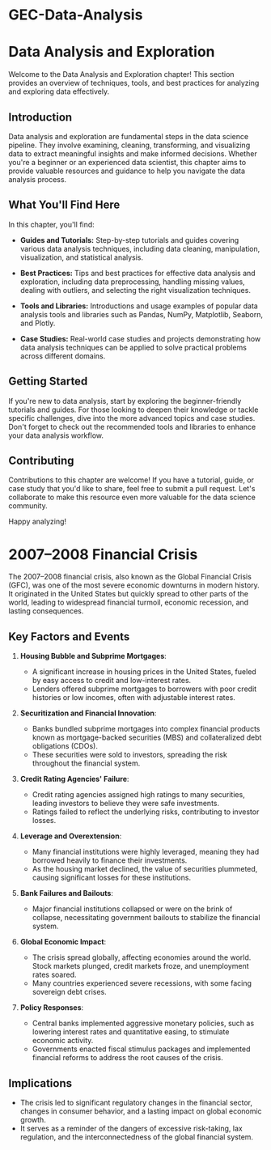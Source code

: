# GEC-Data-Analysis


# Data Analysis and Exploration

Welcome to the Data Analysis and Exploration chapter! This section provides an overview of techniques, tools, and best practices for analyzing and exploring data effectively.

## Introduction

Data analysis and exploration are fundamental steps in the data science pipeline. They involve examining, cleaning, transforming, and visualizing data to extract meaningful insights and make informed decisions. Whether you're a beginner or an experienced data scientist, this chapter aims to provide valuable resources and guidance to help you navigate the data analysis process.

## What You'll Find Here

In this chapter, you'll find:

- **Guides and Tutorials:** Step-by-step tutorials and guides covering various data analysis techniques, including data cleaning, manipulation, visualization, and statistical analysis.
  
- **Best Practices:** Tips and best practices for effective data analysis and exploration, including data preprocessing, handling missing values, dealing with outliers, and selecting the right visualization techniques.
  
- **Tools and Libraries:** Introductions and usage examples of popular data analysis tools and libraries such as Pandas, NumPy, Matplotlib, Seaborn, and Plotly.
  
- **Case Studies:** Real-world case studies and projects demonstrating how data analysis techniques can be applied to solve practical problems across different domains.

## Getting Started

If you're new to data analysis, start by exploring the beginner-friendly tutorials and guides. For those looking to deepen their knowledge or tackle specific challenges, dive into the more advanced topics and case studies. Don't forget to check out the recommended tools and libraries to enhance your data analysis workflow.

## Contributing

Contributions to this chapter are welcome! If you have a tutorial, guide, or case study that you'd like to share, feel free to submit a pull request. Let's collaborate to make this resource even more valuable for the data science community.

Happy analyzing!


# 2007–2008 Financial Crisis

The 2007–2008 financial crisis, also known as the Global Financial Crisis (GFC), was one of the most severe economic downturns in modern history. It originated in the United States but quickly spread to other parts of the world, leading to widespread financial turmoil, economic recession, and lasting consequences.

## Key Factors and Events

1. **Housing Bubble and Subprime Mortgages**: 
   - A significant increase in housing prices in the United States, fueled by easy access to credit and low-interest rates.
   - Lenders offered subprime mortgages to borrowers with poor credit histories or low incomes, often with adjustable interest rates.

2. **Securitization and Financial Innovation**:
   - Banks bundled subprime mortgages into complex financial products known as mortgage-backed securities (MBS) and collateralized debt obligations (CDOs).
   - These securities were sold to investors, spreading the risk throughout the financial system. 

3. **Credit Rating Agencies' Failure**: 
   - Credit rating agencies assigned high ratings to many securities, leading investors to believe they were safe investments.
   - Ratings failed to reflect the underlying risks, contributing to investor losses.

4. **Leverage and Overextension**:
   - Many financial institutions were highly leveraged, meaning they had borrowed heavily to finance their investments.
   - As the housing market declined, the value of securities plummeted, causing significant losses for these institutions.

5. **Bank Failures and Bailouts**:
   - Major financial institutions collapsed or were on the brink of collapse, necessitating government bailouts to stabilize the financial system.

6. **Global Economic Impact**:
   - The crisis spread globally, affecting economies around the world. Stock markets plunged, credit markets froze, and unemployment rates soared.
   - Many countries experienced severe recessions, with some facing sovereign debt crises.

7. **Policy Responses**:
   - Central banks implemented aggressive monetary policies, such as lowering interest rates and quantitative easing, to stimulate economic activity.
   - Governments enacted fiscal stimulus packages and implemented financial reforms to address the root causes of the crisis.

## Implications
- The crisis led to significant regulatory changes in the financial sector, changes in consumer behavior, and a lasting impact on global economic growth.
- It serves as a reminder of the dangers of excessive risk-taking, lax regulation, and the interconnectedness of the global financial system.

